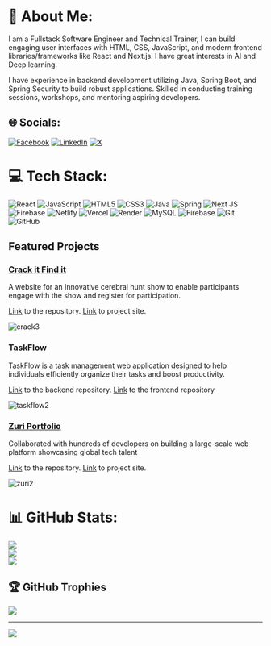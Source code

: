 # 💫 About Me:
I am a Fullstack Software Engineer and Technical Trainer, I can build engaging user interfaces with HTML, CSS, JavaScript, and modern frontend libraries/frameworks like React and Next.js. I have great interests in AI and Deep learning.

I have experience in backend development utilizing Java, Spring Boot, and Spring Security to build robust applications. Skilled in conducting training sessions, workshops, and mentoring aspiring developers.


## 🌐 Socials:
[![Facebook](https://img.shields.io/badge/Facebook-%231877F2.svg?logo=Facebook&logoColor=white)](https://facebook.com/ubawike.chinecherem) [![LinkedIn](https://img.shields.io/badge/LinkedIn-%230077B5.svg?logo=linkedin&logoColor=white)](https://linkedin.com/in/chinecherem-ubawike) [![X](https://img.shields.io/badge/X-black.svg?logo=X&logoColor=white)](https://x.com/CUbawike) 

# 💻 Tech Stack:
![React](https://img.shields.io/badge/react-%2320232a.svg?style=for-the-badge&logo=react&logoColor=%2361DAFB) ![JavaScript](https://img.shields.io/badge/javascript-%23323330.svg?style=for-the-badge&logo=javascript&logoColor=%23F7DF1E) ![HTML5](https://img.shields.io/badge/html5-%23E34F26.svg?style=for-the-badge&logo=html5&logoColor=white) ![CSS3](https://img.shields.io/badge/css3-%231572B6.svg?style=for-the-badge&logo=css3&logoColor=white) ![Java](https://img.shields.io/badge/java-%23ED8B00.svg?style=for-the-badge&logo=openjdk&logoColor=white) ![Spring](https://img.shields.io/badge/spring-%236DB33F.svg?style=for-the-badge&logo=spring&logoColor=white) ![Next JS](https://img.shields.io/badge/Next-black?style=for-the-badge&logo=next.js&logoColor=white) ![Firebase](https://img.shields.io/badge/firebase-%23039BE5.svg?style=for-the-badge&logo=firebase) ![Netlify](https://img.shields.io/badge/netlify-%23000000.svg?style=for-the-badge&logo=netlify&logoColor=#00C7B7) ![Vercel](https://img.shields.io/badge/vercel-%23000000.svg?style=for-the-badge&logo=vercel&logoColor=white) ![Render](https://img.shields.io/badge/Render-%46E3B7.svg?style=for-the-badge&logo=render&logoColor=white) ![MySQL](https://img.shields.io/badge/mysql-4479A1.svg?style=for-the-badge&logo=mysql&logoColor=white) ![Firebase](https://img.shields.io/badge/firebase-a08021?style=for-the-badge&logo=firebase&logoColor=ffcd34) ![Git](https://img.shields.io/badge/git-%23F05033.svg?style=for-the-badge&logo=git&logoColor=white) ![GitHub](https://img.shields.io/badge/github-%23121011.svg?style=for-the-badge&logo=github&logoColor=white)

## Featured Projects
### [Crack it Find it](https://github.com/Neche-Stephen/Crack_it)
A website for an Innovative cerebral hunt show to enable participants engage with the show and register for participation.

[Link](https://github.com/Neche-Stephen/Crack_it) to the repository. [Link](https://crackitfindit.com/) to project site.

![crack3](https://github.com/Neche-Stephen/Neche-Stephen/assets/61988607/00409c4e-5496-4af1-8a60-c5cfa289505b)

### TaskFlow
TaskFlow is a task management web application designed to help individuals efficiently organize their tasks and boost productivity. 

[Link](https://github.com/Neche-Stephen/task-flow-backend) to the backend repository. [Link](https://github.com/Neche-Stephen/task-flow-frontend) to the frontend repository

![taskflow2](https://github.com/user-attachments/assets/b983ef83-3d20-4c61-99fc-55213744ee3f)

### [Zuri Portfolio](https://github.com/hngx-org/zuriportfolio-frontend)
Collaborated with hundreds of developers on building a large-scale web platform showcasing global tech talent

[Link](https://github.com/hngx-org/zuriportfolio-frontend) to the repository. [Link](https://zuriportfolio.vercel.app/) to project site.

![zuri2](https://github.com/Neche-Stephen/Neche-Stephen/assets/61988607/9dcffb60-7c64-41ca-8b88-e4c6045ff03e)


# 📊 GitHub Stats:
![](https://github-readme-stats.vercel.app/api?username=Neche-Stephen&theme=dark&hide_border=false&include_all_commits=true&count_private=false)<br/>
![](https://github-readme-streak-stats.herokuapp.com/?user=Neche-Stephen&theme=dark&hide_border=false)<br/>
![](https://github-readme-stats.vercel.app/api/top-langs/?username=Neche-Stephen&theme=dark&hide_border=false&include_all_commits=true&count_private=false&layout=compact)

## 🏆 GitHub Trophies
![](https://github-profile-trophy.vercel.app/?username=Neche-Stephen&theme=radical&no-frame=false&no-bg=true&margin-w=4)

---
[![](https://visitcount.itsvg.in/api?id=Neche-Stephen&icon=0&color=0)](https://visitcount.itsvg.in)
